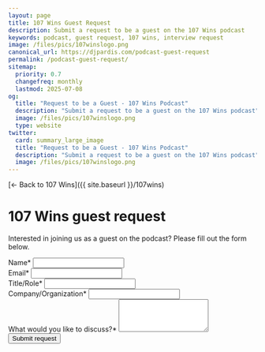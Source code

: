 ```yaml
---
layout: page
title: 107 Wins Guest Request
description: Submit a request to be a guest on the 107 Wins podcast
keywords: podcast, guest request, 107 wins, interview request
image: /files/pics/107winslogo.png
canonical_url: https://djpardis.com/podcast-guest-request
permalink: /podcast-guest-request/
sitemap:
  priority: 0.7
  changefreq: monthly
  lastmod: 2025-07-08
og:
  title: "Request to be a Guest - 107 Wins Podcast"
  description: "Submit a request to be a guest on the 107 Wins podcast"
  image: /files/pics/107winslogo.png
  type: website
twitter:
  card: summary_large_image
  title: "Request to be a Guest - 107 Wins Podcast"
  description: "Submit a request to be a guest on the 107 Wins podcast"
  image: /files/pics/107winslogo.png
---
```


[← Back to 107 Wins]({{ site.baseurl }}/107wins)

# <span class="wiggly-underline">107 Wins</span> guest request

Interested in joining us as a guest on the podcast? Please fill out the form below.

<form action="https://formspree.io/f/xldnywyl" method="POST" class="form">
  <div class="form-field">
    <label for="name">Name*</label>
    <input type="text" id="name" name="name" required>
  </div>
  
  <div class="form-field">
    <label for="email">Email*</label>
    <input type="email" id="email" name="email" required>
  </div>
  
  <div class="form-field">
    <label for="title">Title/Role*</label>
    <input type="text" id="title" name="title" required>
  </div>
  
  <div class="form-field">
    <label for="company">Company/Organization*</label>
    <input type="text" id="company" name="company" required>
  </div>
  
  <div class="form-field">
    <label for="topic">What would you like to discuss?*</label>
    <textarea id="topic" name="topic" rows="4" required></textarea>
  </div>
  
  <div class="form-field">
    <button type="submit" class="button">Submit request</button>
  </div>
</form>

